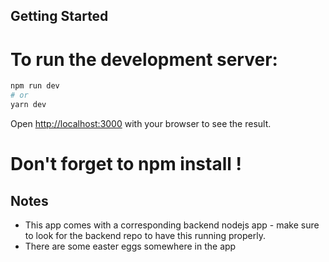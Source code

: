## Getting Started

# To run the development server:

```bash
npm run dev
# or
yarn dev
```

Open [http://localhost:3000](http://localhost:3000) with your browser to see the result.

# Don't forget to npm install !

## Notes

- This app comes with a corresponding backend nodejs app - make sure to look for the backend repo to have this running properly.
- There are some easter eggs somewhere in the app
